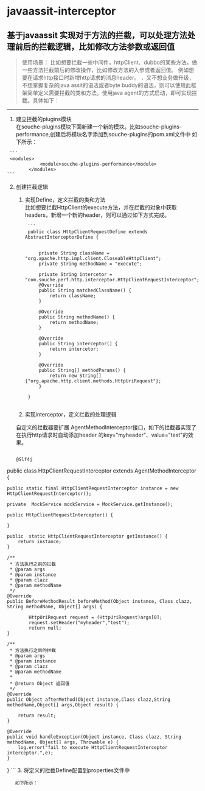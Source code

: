 # javaassit-interceptor
## 基于javaassit 实现对于方法的拦截，可以处理方法处理前后的拦截逻辑，比如修改方法参数或返回值
> 使用场景：
  比如想要拦截一些中间件，httpClient、dubbo的某些方法，做一些方法拦截前后的修改操作，比如修改方法的入参或者返回值。
  例如想要在请求http接口时新增http请求的消息header。
  ，又不想业务做升级，不想掌握复杂的java assit的语法或者byte buddy的语法，则可以使用此框架简单定义需要拦截的类和方法。使用java agent的方式启动，即可实现拦截。具体如下：  
  ---  
   1. 建立拦截的plugins模块  
     在souche-plugins模块下面新建一个新的模块。比如souche-plugins-performance,创建后将模块名字添加到souche-plugins的pom.xml文件中
     如下所示：
     
     ``` 
     <modules>
                <module>souche-plugins-performance</module>
            </modules>
    ```  
    
   2. 创建拦截逻辑    
      1. 实现Define，定义拦截的类和方法  
            比如想要拦截HttpClient的execute方法，并在拦截的对象中获取headers，新增一个新的header，则可以通过如下方式完成。  
            
              ```
              public class HttpClientRequestDefine extends AbstractInterceptorDefine {
              
              
                  private String className = "org.apache.http.impl.client.CloseableHttpClient";
                  private String methodName = "execute";
              
                  private String intercetor = "com.souche.perf.http.interceptor.HttpClientRequestInterceptor";
                  @Override
                  public String matchedClassName() {
                      return className;
                  }
              
                  @Override
                  public String methodName() {
                      return methodName;
                  }
              
                  @Override
                  public String interceptor() {
                      return intercetor;
                  }
              
                  @Override
                  public String[] methodParams() {
                      return new String[] {"org.apache.http.client.methods.HttpUriRequest"};
                  }
              
              }
            ```
      2. 实现interceptor，定义拦截的处理逻辑
       
       自定义的拦截器要扩展 AgentMethodInterceptor接口，如下的拦截器实现了在执行http请求时自动添加header 的key="myheader"、value="test"的效果。
       ```
       
       @Slf4j
public class HttpClientRequestInterceptor extends AgentMethodInterceptor {


    public static final HttpClientRequestInterceptor instance = new HttpClientRequestInterceptor();

    private  MockService mockService = MockService.getInstance();

    public HttpClientRequestInterceptor() {

    }

    public  static HttpClientRequestInterceptor getInstance() {
        return instance;
    }

    /**
     * 方法执行之前的拦截
     * @param args
     * @param instance
     * @param clazz
     * @param methodName
     */
    @Override
    public BeforeMethodResult beforeMethod(Object instance, Class clazz, String methodName, Object[] args) {
        
            HttpUriRequest request = (HttpUriRequest)args[0];
            request.setHeader("myheader","test");
            return null;
    }

    /**
     * 方法执行之后的拦截
     * @param args
     * @param instance
     * @param clazz
     * @param methodName
     *
     * @return Object 返回值
     */
    @Override
    public Object afterMethod(Object instance,Class clazz,String methodName,Object[] args,Object result) {

        return result;
    }

    @Override
    public void handleException(Object instance, Class clazz, String methodName, Object[] args, Throwable e) {
        log.error("fail to execute HttpClientRequestInterceptor interceptor.",e);
    }
}
       ```
       3. 将定义的拦截Define配置到properties文件中  
       
       如下所示：  
       
       
